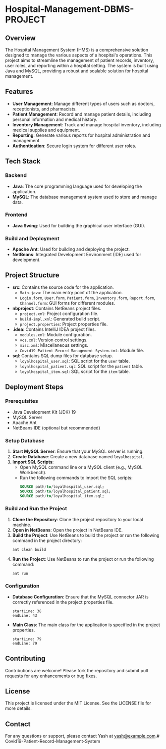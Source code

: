 # Hospital-Management-DBMS-PROJECT

## Overview

The Hospital Management System (HMS) is a comprehensive solution designed to manage the various aspects of a hospital's operations. This project aims to streamline the management of patient records, inventory, user roles, and reporting within a hospital setting. The system is built using Java and MySQL, providing a robust and scalable solution for hospital management.

## Features

- **User Management**: Manage different types of users such as doctors, receptionists, and pharmacists.
- **Patient Management**: Record and manage patient details, including personal information and medical history.
- **Inventory Management**: Track and manage hospital inventory, including medical supplies and equipment.
- **Reporting**: Generate various reports for hospital administration and management.
- **Authentication**: Secure login system for different user roles.

## Tech Stack

### Backend
- **Java**: The core programming language used for developing the application.
- **MySQL**: The database management system used to store and manage data.

### Frontend
- **Java Swing**: Used for building the graphical user interface (GUI).

### Build and Deployment
- **Apache Ant**: Used for building and deploying the project.
- **NetBeans**: Integrated Development Environment (IDE) used for development.

## Project Structure

- **src**: Contains the source code for the application.
  - `Main.java`: The main entry point of the application.
  - `Login.form`, `User.form`, `Patient.form`, `Inventory.form`, `Report.form`, `Channel.form`: GUI forms for different modules.
- **nbproject**: Contains NetBeans project files.
  - `project.xml`: Project configuration file.
  - `build-impl.xml`: Generated build script.
  - `project.properties`: Project properties file.
- **.idea**: Contains IntelliJ IDEA project files.
  - `modules.xml`: Module configuration.
  - `vcs.xml`: Version control settings.
  - `misc.xml`: Miscellaneous settings.
  - `Covid19-Patient-Record-Management-System.iml`: Module file.
- **sql**: Contains SQL dump files for database setup.
  - `loyalhospital_user.sql`: SQL script for the `user` table.
  - `loyalhospital_patient.sql`: SQL script for the `patient` table.
  - `loyalhospital_item.sql`: SQL script for the `item` table.

## Deployment Steps

### Prerequisites

- Java Development Kit (JDK) 19
- MySQL Server
- Apache Ant
- NetBeans IDE (optional but recommended)

### Setup Database

1. **Start MySQL Server**: Ensure that your MySQL server is running.
2. **Create Database**: Create a new database named `loyalhospital`.
3. **Import SQL Scripts**:
   - Open MySQL command line or a MySQL client (e.g., MySQL Workbench).
   - Run the following commands to import the SQL scripts:
     ```sql
     SOURCE path/to/loyalhospital_user.sql;
     SOURCE path/to/loyalhospital_patient.sql;
     SOURCE path/to/loyalhospital_item.sql;
     ```

### Build and Run the Project

1. **Clone the Repository**: Clone the project repository to your local machine.
2. **Open in NetBeans**: Open the project in NetBeans IDE.
3. **Build the Project**: Use NetBeans to build the project or run the following command in the project directory:
   ```sh
   ant clean build
   ```
4. **Run the Project**: Use NetBeans to run the project or run the following command:
   ```sh
   ant run
   ```

### Configuration

- **Database Configuration**: Ensure that the MySQL connector JAR is correctly referenced in the project properties file.
  ```LoyalHospital/nbproject/project.properties
  startLine: 38
  endLine: 43
  ```

- **Main Class**: The main class for the application is specified in the project properties.
  ```LoyalHospital/nbproject/project.properties
  startLine: 79
  endLine: 79
  ```

## Contributing

Contributions are welcome! Please fork the repository and submit pull requests for any enhancements or bug fixes.

## License

This project is licensed under the MIT License. See the LICENSE file for more details.

## Contact

For any questions or support, please contact Yash at yash@example.com.# Covid19-Patient-Record-Management-System
